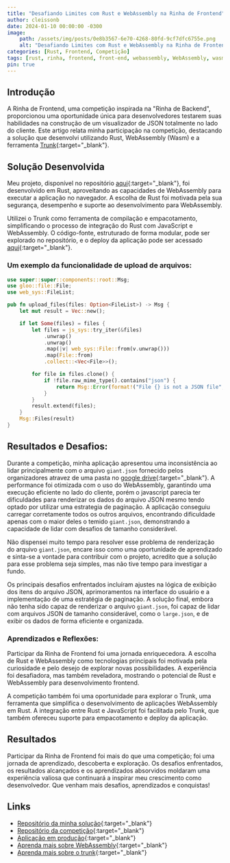 ```yaml
---
title: "Desafiando Limites com Rust e WebAssembly na Rinha de Frontend"
author: cleissonb
date: 2024-01-10 00:00:00 -0300
image: 
    path: /assets/img/posts/0e8b3567-6e70-4268-80fd-9cf7dfc6755e.png
    alt: "Desafiando Limites com Rust e WebAssembly na Rinha de Frontend"
categories: [Rust, Frontend, Competição]
tags: [rust, rinha, frontend, front-end, webassembly, WebAssembly, wasm, trunk]
pin: true
---
```


## Introdução

A Rinha de Frontend, uma competição inspirada na "Rinha de Backend", proporcionou uma oportunidade única para desenvolvedores testarem suas habilidades na construção de um visualizador de JSON totalmente no lado do cliente. Este artigo relata minha participação na competição, destacando a solução que desenvolvi utilizando Rust, WebAssembly (Wasm) e a ferramenta [Trunk](https://trunkrs.dev/){:target="_blank"}.

## Solução Desenvolvida

Meu projeto, disponível no repositório [aqui](https://github.com/cleissonbarbosa/rinha-frontend){:target="_blank"}, foi desenvolvido em Rust, aproveitando as capacidades de WebAssembly para executar a aplicação no navegador. A escolha de Rust foi motivada pela sua segurança, desempenho e suporte ao desenvolvimento para WebAssembly.

Utilizei o Trunk como ferramenta de compilação e empacotamento, simplificando o processo de integração do Rust com JavaScript e WebAssembly. O código-fonte, estruturado de forma modular, pode ser explorado no repositório, e o deploy da aplicação pode ser acessado [aqui](https://cleissonbarbosa.github.io/rinha-frontend/){:target="_blank"}.

### Um exemplo da funcionalidade de upload de arquivos:

```rust
use super::super::components::root::Msg;
use gloo::file::File;
use web_sys::FileList;

pub fn upload_files(files: Option<FileList>) -> Msg {
    let mut result = Vec::new();

    if let Some(files) = files {
        let files = js_sys::try_iter(&files)
            .unwrap()
            .unwrap()
            .map(|v| web_sys::File::from(v.unwrap()))
            .map(File::from)
            .collect::<Vec<File>>();

        for file in files.clone() {
            if !file.raw_mime_type().contains("json") {
                return Msg::Error(format!("File {} is not a JSON file", file.name()));
            }
        }
        result.extend(files);
    }
    Msg::Files(result)
}
```

## Resultados e Desafios:

Durante a competição, minha aplicação apresentou uma inconsistência ao lidar principalmente com o arquivo ```giant.json``` fornecido pelos organizadores atravez de uma pasta no [google drive](https://drive.google.com/drive/folders/1oO0AoBQukdF3_DxRYn1di7O4Iiqom1wJ){:target="_blank"}. A performance foi otimizada com o uso do WebAssembly, garantindo uma execução eficiente no lado do cliente, porém o javascript parecia ter dificuldades para renderizar os dados do arquivo JSON mesmo tendo optado por utilizar uma estrategia de paginação. A aplicação conseguiu carregar corretamente todos os outros arquivos, encontrando dificuldade apenas com o maior deles o temido ```giant.json```, demonstrando a capacidade de lidar com desafios de tamanho considerável.

Não dispensei muito tempo para resolver esse problema de renderização do arquivo ```giant.json```, encare isso como uma oportunidade de aprendizado e sinta-se a vontade para contribuir com o projeto, acredito que a solução para esse problema seja simples, mas não tive tempo para investigar a fundo.

Os principais desafios enfrentados incluíram ajustes na lógica de exibição dos itens do arquivo JSON, aprimoramentos na interface do usuário e a implementação de uma estratégia de paginação. A solução final, embora não tenha sido capaz de renderizar o arquivo ```giant.json```, foi capaz de lidar com arquivos JSON de tamanho considerável, como o ```large.json```, e de exibir os dados de forma eficiente e organizada.

### Aprendizados e Reflexões:

Participar da Rinha de Frontend foi uma jornada enriquecedora. A escolha de Rust e WebAssembly como tecnologias principais foi motivada pela curiosidade e pelo desejo de explorar novas possibilidades. A experiência foi desafiadora, mas também reveladora, mostrando o potencial de Rust e WebAssembly para desenvolvimento frontend.

A competição também foi uma oportunidade para explorar o Trunk, uma ferramenta que simplifica o desenvolvimento de aplicações WebAssembly em Rust. A integração entre Rust e JavaScript foi facilitada pelo Trunk, que também ofereceu suporte para empacotamento e deploy da aplicação.

## Resultados

Participar da Rinha de Frontend foi mais do que uma competição; foi uma jornada de aprendizado, descoberta e exploração. Os desafios enfrentados, os resultados alcançados e os aprendizados absorvidos moldaram uma experiência valiosa que continuará a inspirar meu crescimento como desenvolvedor. Que venham mais desafios, aprendizados e conquistas!

## Links

- [Repositório da minha solução](https://github.com/cleissonbarbosa/rinha-frontend){:target="_blank"}
- [Repositório da competição](https://github.com/codante-io/rinha-frontend){:target="_blank"}
- [Aplicação em produção](https://cleissonbarbosa.github.io/rinha-frontend/){:target="_blank"}
- [Aprenda mais sobre WebAssembly](https://webassembly.org/){:target="_blank"}
- [Aprenda mais sobre o trunk](https://trunkrs.dev/){:target="_blank"}